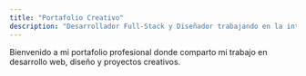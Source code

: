 ```yaml
---
title: "Portafolio Creativo"
description: "Desarrollador Full-Stack y Diseñador trabajando en la intersección de tecnología y arte"
---
```


Bienvenido a mi portafolio profesional donde comparto mi trabajo en desarrollo web, diseño y proyectos creativos.